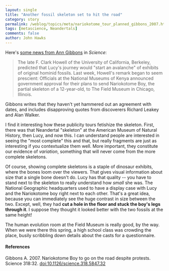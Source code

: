 ```yaml
---
layout: single 
title: "Another fossil skeleton set to hit the road" 
category: story
permalink: /weblog/topics/meta/nariokotome_tour_planned_gibbons_2007.html
tags: [metascience, Neandertals] 
comments: false 
author: John Hawks 
---
```



<p>
Here's <a href="http://dx.doi.org/10.1126/science.318.5847.32">some news from Ann Gibbons</a> in <i>Science</i>: 
</p>

<blockquote>The late F. Clark Howell of the University of California, Berkeley, predicted that Lucy's journey would "start an avalanche" of exhibits of original hominid fossils. Last week, Howell's remark began to seem prescient: Officials at the National Museums of Kenya announced government approval for their plans to send Nariokotome Boy, the partial skeleton of a 12-year-old, to The Field Museum in Chicago, Illinois.</blockquote>

<p>
Gibbons writes that they haven't yet hammered out an agreement with dates, and includes disapproving quotes from discoverers Richard Leakey and Alan Walker. 
</p>

<p>
I find it interesting how these publicity tours fetishize the skeleton. First, there was that Neandertal "skeleton" at the American Museum of Natural History, then Lucy, and now this. I can understand people are interested in seeing the "most complete" this and that, but really fragments are just as interesting if you contextualize them well. More important, they constitute our evidence of <i>variation</i>, something that will never come from the more complete skeletons. 
</p>

<p>
Of course, showing complete skeletons is a staple of dinosaur exhibits, where the bones loom over the viewers. That gives visual information about size that a single bone doesn't do. Lucy has that quality -- you have to stand next to the skeleton to really understand how <i>small</i> she was. The National Geographic headquarters used to have a display case with Lucy and the Nariokotome boy right next to each other. That's a great idea, because you can immediately see the huge contrast in size between the two. Except, well, they had <b>cut a hole in the floor and stuck the boy's legs through it</b>. I suppose they thought it looked better with the two fossils at the same height!
</p>

<p>
The human evolution room at the Field Museum is really good, by the way. When we were there this spring, a high school class was crowding the place, busily scribbling down details about the casts for a questionnaire. 
</p>

<h4>References</h4>

<p class="cite">Gibbons A. 2007. Nariokotome Boy to go on the road despite protests. Science 318:32. <a href="http://dx.doi.org/10.1126/science.318.5847.32">doi:10.1126/science.318.5847.32</a></p>

